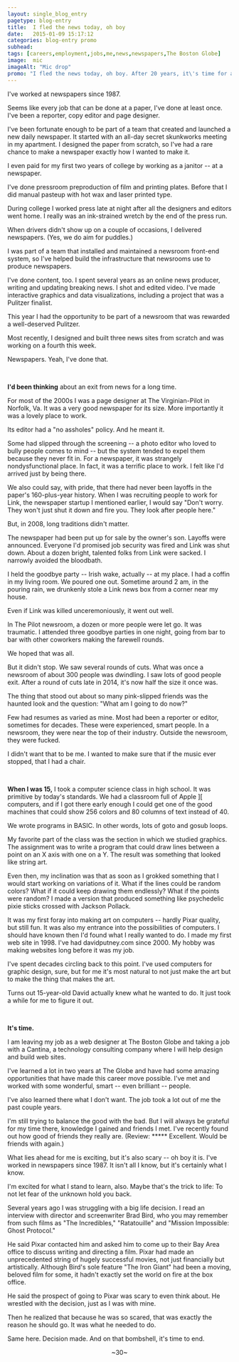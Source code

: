 ```yaml
---
layout: single_blog_entry
pagetype: blog-entry
title:  I fled the news today, oh boy
date:   2015-01-09 15:17:12
categories: blog-entry promo
subhead:
tags: [careers,employment,jobs,me,news,newspapers,The Boston Globe]
image:  mic
imageAlt: "Mic drop"
promo: "I fled the news today, oh boy. After 20 years, it\'s time for a change."
---  
```


I've worked at newspapers since 1987.

Seems like every job that can be done at a paper, I've done at least once. I've been a reporter, copy editor and page designer.

I've been fortunate enough to be part of a team that created and launched a new daily newspaper. It started with an all-day secret skunkworks meeting in my apartment. I designed the paper from scratch, so I've had a rare chance to make a newspaper exactly how I wanted to make it.

I even paid for my first two years of college by working as a janitor -- at a newspaper.

I've done pressroom preproduction of film and printing plates. Before that I did manual pasteup with hot wax and laser printed type.

During college I worked press late at night after all the designers and editors went home. I really was an ink-strained wretch by the end of the press run.

When drivers didn't show up on a couple of occasions, I delivered newspapers. (Yes, we do aim for puddles.)

I was part of a team that installed and maintained a newsroom front-end system, so I've helped build the infrastructure that newsrooms use to produce newspapers.

I've done content, too. I spent several years as an online news producer, writing and updating breaking news. I shot and edited video. I've made interactive graphics and data visualizations, including a project that was a Pulitzer finalist.

This year I had the opportunity to be part of a newsroom that was rewarded a well-deserved Pulitzer.

Most recently, I designed and built three news sites from scratch and was working on a fourth this week.

Newspapers. Yeah, I've done that.

&nbsp;

**I'd been thinking** about an exit from news for a long time.

For most of the 2000s I was a page designer at The Virginian-Pilot in Norfolk, Va. It was a very good newspaper for its size. More importantly it was a lovely place to work.

Its editor had a "no assholes" policy. And he meant it.

Some had slipped through the screening -- a photo editor who loved to bully people comes to mind -- but the system tended to expel them because they never fit in. For a newspaper, it was strangely nondysfunctional place. In fact, it was a terrific place to work. I felt like I'd arrived just by being there.

We also could say, with pride, that there had never been layoffs in the paper's 160-plus-year history. When I was recruiting people to work for Link, the newspaper startup I mentioned earlier, I would say "Don't worry. They won't just shut it down and fire you. They look after people here."

But, in 2008, long traditions didn't matter.

The newspaper had been put up for sale by the owner's son. Layoffs were announced. Everyone I'd promised job security was fired and Link was shut down. About a dozen bright, talented folks from Link were sacked. I narrowly avoided the bloodbath.

I held the goodbye party -- Irish wake, actually -- at my place. I had a coffin in my living room. We poured one out. Sometime around 2 am, in the pouring rain, we drunkenly stole a Link news box from a corner near my house.

Even if Link was killed unceremoniously, it went out well.

In The Pilot newsroom, a dozen or more people were let go. It was traumatic. I attended three goodbye parties in one night, going from bar to bar with other coworkers making the farewell rounds.

We hoped that was all.

But it didn't stop. We saw several rounds of cuts. What was once a newsroom of about 300 people was dwindling. I saw lots of good people exit. After a round of cuts late in 2014, it's now half the size it once was.

The thing that stood out about so many pink-slipped friends was the haunted look and the question: "What am I going to do now?"

Few had resumes as varied as mine. Most had been a reporter or editor, sometimes for decades. These were experienced, smart people. In a newsroom, they were near the top of their industry. Outside the newsroom, they were fucked.

I didn't want that to be me. I wanted to make sure that if the music ever stopped, that I had a chair.

&nbsp;

**When I was 15,** I took a computer science class in high school. It was primitive by today's standards. We had a classroom full of Apple ][ computers, and if I got there early enough I could get one of the good machines that could show 256 colors and 80 columns of text instead of 40.

We wrote programs in BASIC. In other words, lots of goto and gosub loops.

My favorite part of the class was the section in which we studied graphics. The assignment was to write a program that could draw lines between a point on an X axis with one on a Y. The result was something that looked like string art.

Even then, my inclination was that as soon as I grokked something that I would start working on variations of it. What if the lines could be random colors? What if it could keep drawing them endlessly? What if the points were random? I made a version that produced something like psychedelic pixie sticks crossed with Jackson Pollack.

It was my first foray into making art on computers -- hardly Pixar quality, but still fun. It was also my entrance into the possibilities of computers. I should have known then I'd found what I really wanted to do. I made my first web site in 1998. I've had davidputney.com since 2000. My hobby was making websites long before it was my job.

I've spent decades circling back to this point. I've used computers for graphic design, sure, but for me it's most natural to not just make the art but to make the thing that makes the art.

Turns out 15-year-old David actually knew what he wanted to do. It just took a while for me to figure it out.

&nbsp;

**It's time.**

I am leaving my job as a web designer at The Boston Globe and taking a job with a Cantina, a technology consulting company where I will help design and build web sites.

I've learned a lot in two years at The Globe and have had some amazing opportunities that have made this career move possible. I've met and worked with some wonderful, smart -- even brilliant -- people.

I've also learned there what I don't want. The job took a lot out of me the past couple years.

I'm still trying to balance the good with the bad. But I will always be grateful for my time there, knowledge I gained and friends I met. I've recently found out how good of friends they really are. (Review: \*\*\*\*\* Excellent. Would be friends with again.)

What lies ahead for me is exciting, but it's also scary -- oh boy it is. I've worked in newspapers since 1987. It isn't all I know, but it's certainly what I know.

I'm excited for what I stand to learn, also. Maybe that's the trick to life: To not let fear of the unknown hold you back.

Several years ago I was struggling with a big life decision. I read an interview with director and screenwriter Brad Bird, who you may remember from such films as "The Incredibles," "Ratatouille" and "Mission Impossible: Ghost Protocol."

He said Pixar contacted him and asked him to come up to their Bay Area office to discuss writing and directing a film. Pixar had made an unprecedented string of hugely successful movies, not just financially but artistically. Although Bird's sole feature "The Iron Giant" had been a moving, beloved film for some, it hadn't exactly set the world on fire at the box office.

He said the prospect of going to Pixar was scary to even think about. He wrestled with the decision, just as I was with mine.

Then he realized that because he was so scared, that was exactly the reason he should go. It was what he needed to do.

Same here. Decision made. And on that bombshell, it's time to end.

<p style="text-align:center">~30~</p>
